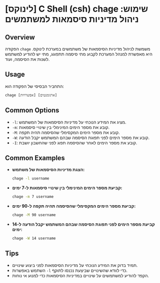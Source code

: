 # [לינוקס] C Shell (csh) chage שימוש: ניהול מדיניות סיסמאות למשתמשים

## Overview
הפקודה `chage` משמשת לניהול מדיניות הסיסמאות של משתמשים במערכת לינוקס. היא מאפשרת למנהל המערכת לקבוע מתי סיסמה תתפוגג, מתי יש להודיע למשתמש לשנות את הסיסמה, ועוד.

## Usage
התחביר הבסיסי של הפקודה הוא:
```
chage [אפשרויות] [ארגומנטים]
```

## Common Options
- `-l`: מציג את המידע הנוכחי על מדיניות הסיסמאות של המשתמש.
- `-m`: קובע את מספר הימים המינימלי בין שינויי סיסמאות.
- `-M`: קובע את מספר הימים המקסימלי שהסיסמה תהיה תקפה.
- `-W`: קובע את מספר הימים לפני תפוגת הסיסמה שבהם המשתמש יקבל הודעה.
- `-I`: קובע את מספר הימים לאחר שהסיסמה תפוג לפני שהחשבון יושבת.

## Common Examples
- **הצגת מדיניות הסיסמאות של משתמש:**
  ```bash
  chage -l username
  ```

- **קביעת מספר הימים המינימלי בין שינויי סיסמאות ל-7 ימים:**
  ```bash
  chage -m 7 username
  ```

- **קביעת מספר הימים המקסימלי שהסיסמה תהיה תקפה ל-90 ימים:**
  ```bash
  chage -M 90 username
  ```

- **קביעת מספר הימים לפני תפוגת הסיסמה שבהם המשתמש יקבל הודעה ל-14 ימים:**
  ```bash
  chage -W 14 username
  ```

## Tips
- תמיד בדוק את המידע הנוכחי על מדיניות הסיסמאות לפני ביצוע שינויים.
- השתמש באפשרות `-l` כדי לוודא שהשינויים שביצעת נכנסו לתוקף.
- הקפד להודיע למשתמשים על שינויים במדיניות הסיסמאות כדי למנוע אי נוחות.